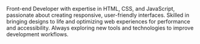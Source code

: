 Front-end Developer with expertise in HTML, CSS, and JavaScript, passionate about creating responsive, user-friendly interfaces. Skilled in bringing designs to life and optimizing web experiences for performance and accessibility. Always exploring new tools and technologies to improve development workflows.
